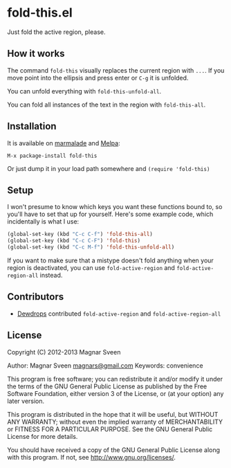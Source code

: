 # fold-this.el

Just fold the active region, please.

## How it works

The command `fold-this` visually replaces the current region with `...`.
If you move point into the ellipsis and press enter or `C-g` it is unfolded.

You can unfold everything with `fold-this-unfold-all`.

You can fold all instances of the text in the region with `fold-this-all`.

## Installation

It is available on [marmalade](http://marmalade-repo.org/) and [Melpa](http://melpa.milkbox.net/):

    M-x package-install fold-this

Or just dump it in your load path somewhere and `(require 'fold-this)`

## Setup

I won't presume to know which keys you want these functions bound to,
so you'll have to set that up for yourself. Here's some example code,
which incidentally is what I use:

```cl
(global-set-key (kbd "C-c C-f") 'fold-this-all)
(global-set-key (kbd "C-c C-F") 'fold-this)
(global-set-key (kbd "C-c M-f") 'fold-this-unfold-all)
```

If you want to make sure that a mistype doesn't fold anything when
your region is deactivated, you can use `fold-active-region` and
`fold-active-region-all` instead.

## Contributors

- [Dewdrops](https://github.com/Dewdrops) contributed `fold-active-region` and `fold-active-region-all`

## License

Copyright (C) 2012-2013 Magnar Sveen

Author: Magnar Sveen <magnars@gmail.com>
Keywords: convenience

This program is free software; you can redistribute it and/or modify
it under the terms of the GNU General Public License as published by
the Free Software Foundation, either version 3 of the License, or
(at your option) any later version.

This program is distributed in the hope that it will be useful,
but WITHOUT ANY WARRANTY; without even the implied warranty of
MERCHANTABILITY or FITNESS FOR A PARTICULAR PURPOSE.  See the
GNU General Public License for more details.

You should have received a copy of the GNU General Public License
along with this program.  If not, see <http://www.gnu.org/licenses/>.
